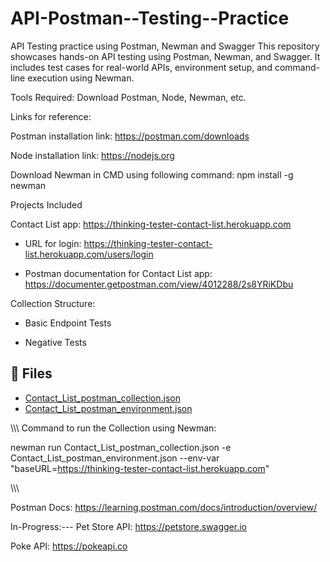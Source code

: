 # API-Postman--Testing--Practice
API Testing practice using Postman, Newman and Swagger
This repository showcases hands-on API testing using Postman, Newman, and Swagger. It includes test cases for real-world APIs, environment setup, and command-line execution using Newman.


Tools Required:
Download Postman, Node, Newman, etc.


Links for reference: 

Postman installation link: https://postman.com/downloads

Node installation link: https://nodejs.org

Download Newman in CMD using following command: npm install -g newman



Projects Included

Contact List app: https://thinking-tester-contact-list.herokuapp.com

- URL for login: https://thinking-tester-contact-list.herokuapp.com/users/login

- Postman documentation for Contact List app: https://documenter.getpostman.com/view/4012288/2s8YRiKDbu


Collection Structure: 

- Basic Endpoint Tests
  
- Negative Tests

## 🔗 Files
- [Contact_List_postman_collection.json](Contact_List_postman_collection.json)
- [Contact_List_postman_environment.json](Contact_List_postman_environment.json)


\\\\\\
Command to run the Collection using Newman: 

newman run Contact_List_postman_collection.json -e Contact_List_postman_environment.json --env-var "baseURL=https://thinking-tester-contact-list.herokuapp.com"

\\\\\\



Postman Docs: https://learning.postman.com/docs/introduction/overview/




In-Progress:---
Pet Store API: https://petstore.swagger.io

Poke API: https://pokeapi.co




